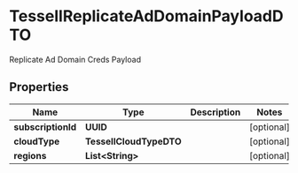 

# TessellReplicateAdDomainPayloadDTO

Replicate Ad Domain Creds Payload

## Properties

Name | Type | Description | Notes
------------ | ------------- | ------------- | -------------
**subscriptionId** | **UUID** |  |  [optional]
**cloudType** | **TessellCloudTypeDTO** |  |  [optional]
**regions** | **List&lt;String&gt;** |  |  [optional]



